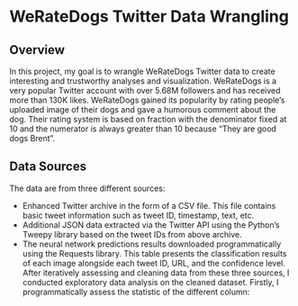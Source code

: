 # WeRateDogs Twitter Data Wrangling

## Overview

In this project, my goal is to wrangle WeRateDogs Twitter data to create interesting and trustworthy analyses and visualization. WeRateDogs is a very popular Twitter account with over 5.68M followers and has received more than 130K likes. WeRateDogs gained its popularity by rating people’s uploaded image of their dogs and gave a humorous comment about the dog. Their rating system is based on fraction with the denominator fixed at 10 and the numerator is always greater than 10 because “They are good dogs Brent”.

## Data Sources
The data are from three different sources:
- Enhanced Twitter archive in the form of a CSV file. This file contains basic tweet
information such as tweet ID, timestamp, text, etc.
- Additional JSON data extracted via the Twitter API using the Python’s Tweepy library
based on the tweet IDs from above archive.
- The neural network predictions results downloaded programmatically using the Requests
library. This table presents the classification results of each image alongside each tweet
ID, URL, and the confidence level.
After iteratively assessing and cleaning data from these three sources, I conducted exploratory data analysis on the cleaned dataset. Firstly, I programmatically assess the statistic of the different column:

##
